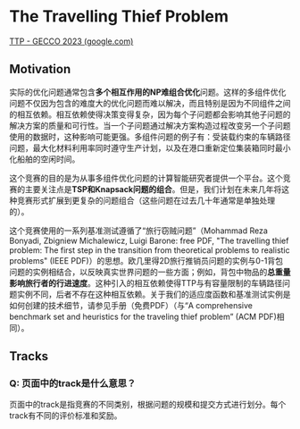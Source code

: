 # The Travelling Thief Problem

[TTP - GECCO 2023 (google.com)](https://sites.google.com/view/ttp-gecco2023/home?pli=1)

## Motivation

实际的优化问题通常包含**多个相互作用的NP难组合优化**问题。这样的多组件优化问题不仅因为包含的难度大的优化问题而难以解决，而且特别是因为不同组件之间的相互依赖。相互依赖使得决策变得复杂，因为每个子问题都会影响其他子问题的解决方案的质量和可行性。当一个子问题通过解决方案构造过程改变另一个子问题使用的数据时，这种影响可能更强。多组件问题的例子有：受装载约束的车辆路径问题，最大化材料利用率同时遵守生产计划，以及在港口重新定位集装箱同时最小化船舶的空闲时间。

这个竞赛的目的是为从事多组件优化问题的计算智能研究者提供一个平台。这个竞赛的主要关注点是**TSP和Knapsack问题的组合**。但是，我们计划在未来几年将这种竞赛形式扩展到更复杂的问题组合（这些问题在过去几十年通常是单独处理的）。

这个竞赛使用的一系列基准测试遵循了“旅行窃贼问题”（Mohammad Reza Bonyadi, Zbigniew Michalewicz, Luigi Barone: free PDF, "The travelling thief problem: The first step in the transition from theoretical problems to realistic problems" (IEEE PDF)）的思想。欧几里得2D旅行推销员问题的实例与0-1背包问题的实例相结合，以反映真实世界问题的一些方面；例如，背包中物品的**总重量影响旅行者的行进速度**。这种引入的相互依赖使得TTP与有容量限制的车辆路径问题实例不同，后者不存在这种相互依赖。关于我们的适应度函数和基准测试实例是如何创建的技术细节，请参见手册（免费PDF）（与“A comprehensive benchmark set and heuristics for the traveling thief problem” (ACM PDF)相同）。

## Tracks

### Q: 页面中的track是什么意思？

页面中的track是指竞赛的不同类别，根据问题的规模和提交方式进行划分。每个track有不同的评价标准和奖励。